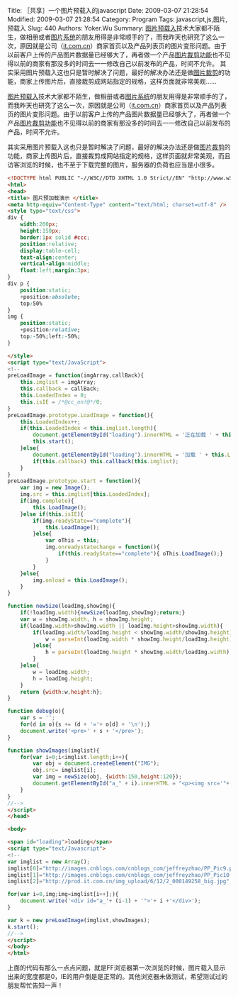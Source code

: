 ﻿Title: ［共享］一个图片预载入的javascript
Date: 2009-03-07 21:28:54
Modified: 2009-03-07 21:28:54
Category: Program
Tags: javascript,js,图片,预载入
Slug: 440
Authors: Yoker.Wu
Summary: 
    [图片预载入](http://www.google.com/search?hl=zh-CN&q=%E5%9B%BE%E7%89%87%E9%A2%84%E8%BD%BD%E5%85%A5&client=pub-9809305251274649)技术大家都不陌生，做相册或者[图片系统](http://www.google.com/search?hl=zh-CN&q=%E5%9B%BE%E7%89%87%E7%B3%BB%E7%BB%9F&client=pub-9809305251274649)的朋友用得是非常顺手的了，而我昨天也研究了这么一次，原因就是公司（[it.com.cn](http://www.it.com.cn/)）商家首页以及产品列表页的图片变形问题。由于以前客户上传的产品图片数据量已经够大了，再者做一个产品[图片裁剪功能](http://www.google.com/search?hl=zh-CN&q=%E5%9B%BE%E7%89%87%E8%A3%81%E5%89%AA%E5%8A%9F%E8%83%BD&client=pub-9809305251274649)也不见得以前的商家有那没多的时间去一一修改自己以前发布的产品，时间不允许。
    其实采用图片预载入这也只是暂时解决了问题，最好的解决办法还是做[图片裁剪](http://www.google.com/search?hl=zh-CN&q=%E5%9B%BE%E7%89%87%E8%A3%81%E5%89%AA&client=pub-9809305251274649)的功能，商家上传图片后，直接裁剪成网站指定的规格，这样页面就非常美观……


[图片预载入](http://www.google.com/search?hl=zh-CN&q=%E5%9B%BE%E7%89%87%E9%A2%84%E8%BD%BD%E5%85%A5&client=pub-9809305251274649)技术大家都不陌生，做相册或者[图片系统](http://www.google.com/search?hl=zh-CN&q=%E5%9B%BE%E7%89%87%E7%B3%BB%E7%BB%9F&client=pub-9809305251274649)的朋友用得是非常顺手的了，而我昨天也研究了这么一次，原因就是公司（[it.com.cn](http://www.it.com.cn/)）商家首页以及产品列表页的图片变形问题。由于以前客户上传的产品图片数据量已经够大了，再者做一个产品[图片裁剪功能](http://www.google.com/search?hl=zh-CN&q=%E5%9B%BE%E7%89%87%E8%A3%81%E5%89%AA%E5%8A%9F%E8%83%BD&client=pub-9809305251274649)也不见得以前的商家有那没多的时间去一一修改自己以前发布的产品，时间不允许。

其实采用图片预载入这也只是暂时解决了问题，最好的解决办法还是做[图片裁剪](http://www.google.com/search?hl=zh-CN&q=%E5%9B%BE%E7%89%87%E8%A3%81%E5%89%AA&client=pub-9809305251274649)的功能，商家上传图片后，直接裁剪成网站指定的规格，这样页面就非常美观，而且访客浏览的时候，也不至于下载完整的图片，服务器的负荷也应当是小很多。

```html
<!DOCTYPE html PUBLIC "-//W3C//DTD XHTML 1.0 Strict//EN" "http://www.w3.org/TR/xhtml1/DTD/xhtml1-strict.dtd">
<html>
<head>
<title> 图片预加载演示 </title>
<meta http-equiv="Content-Type" content="text/html; charset=utf-8" />
<style type="text/css">
div {
	width:200px;
	height:150px;
	border:1px solid #ccc;
	position:relative;
	display:table-cell;
	text-align:center;
	vertical-align:middle;
	float:left;margin:3px;
}
div p {
	position:static;
	+position:absolute;
	top:50%
}
img {
	position:static;
	+position:relative;
	top:-50%;left:-50%;
}

</style>
<script type="text/JavaScript">
<!--
preLoadImage = function(imgArray,callBack){
	this.imglist = imgArray;
	this.callback = callBack;
	this.LoadedIndex = 0;
	this.isIE = /*@cc_on!@*/0;
}
preLoadImage.prototype.LoadImage = function(){
	this.LoadedIndex++;
	if(this.LoadedIndex < this.imglist.length){
		document.getElementById("loading").innerHTML = '正在加载 ' + this.LoadedIndex + ' 幅图！';
		this.start();
	}else{
		document.getElementById("loading").innerHTML = '加载 ' + this.LoadedIndex + ' 幅图完成！';
		if(this.callback) this.callback(this.imglist);
	}
}
preLoadImage.prototype.start = function(){
	var img = new Image();
	img.src = this.imglist[this.LoadedIndex];
	if(img.complete){
		this.LoadImage();
	}else if(this.isIE){
		if(img.readyState=="complete"){
			this.LoadImage();
		}else{
			var oThis = this;
			img.onreadystatechange = function(){
				if(this.readyState=="complete"){ oThis.LoadImage();}
			}
		}
	}else{
		img.onload = this.LoadImage();
	}
}

function newSize(loadImg,showImg){
	if(!loadImg.width){newSize(loadImg,showImg);return;}
	var w = showImg.width, h = showImg.height;
	if(loadImg.width>showImg.width || loadImg.height>showImg.width){
		if(loadImg.width/loadImg.height < showImg.width/showImg.height){
			w = parseInt(loadImg.width * showImg.height/loadImg.height);
		}else{
			h = parseInt(loadImg.height * showImg.width/loadImg.width);
		}
	}else{
		w = loadImg.width;
		h = loadImg.height;
	}
	return {width:w,height:h};
}

function debug(o){
	var s = '';
	for(d in o){s += (d + '='+ o[d] + '\n');}
	document.write('<pre>' + s + '</pre>');
}

function showImages(imglist){
	for(var i=0;i<imglist.length;i++){
		var obj = document.createElement("IMG");
		obj.src= imglist[i];
		var img = newSize(obj, {width:150,height:120});
		document.getElementById("a_" + i).innerHTML = "<p><img src='"+ imglist[i] + "' width='"+ img.width +"' height='"+ img.height +"'></p>";
	}
}
//-->
</script>
</head>

<body>

<span id="loading">loading</span>
<script type="text/Javascript">
<!--
var imglist = new Array();
imglist[0]="http://images.cnblogs.com/cnblogs_com/jeffreyzhao/PP_Pic9.png";
imglist[1]="http://images.cnblogs.com/cnblogs_com/jeffreyzhao/PP_Pic10.png";
imglist[2]="http://prod.it.com.cn/img_upload/6/12/2_000149258_big.jpg";

for(var i=0,img;img=imglist[i++];){
	document.write('<div id="a_'+ (i-1) + '">'+ i +'</div>');
}

var k = new preLoadImage(imglist,showImages);
k.start();
//-->
</script>
</body>
</html>
```
上面的代码有那么一点点问题，就是FF浏览器第一次浏览的时候，图片载入显示出来的宽度都是0，IE的用户倒是是正常的。其他浏览器未做测试，希望测试过的朋友帮忙告知一声！
